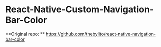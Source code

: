 # React-Native-Custom-Navigation-Bar-Color
**Original repo: ** https://github.com/thebylito/react-native-navigation-bar-color